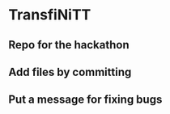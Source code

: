 # TransfiNiTT

## Repo for the hackathon 
## Add files by committing
## Put a message for fixing bugs  

